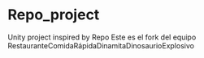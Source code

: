 # Repo_project
Unity project inspired by Repo 
Este es el fork del equipo RestauranteComidaRápidaDinamitaDinosaurioExplosivo
